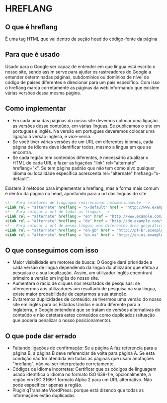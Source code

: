# HREFLANG

## O que é hreflang
É uma tag  HTML que vai dentro da seção head do código-fonte da página

## Para que é usado
Usado para o Google ser capaz de entender em que língua está escrito o nosso site, sendo assim serve para ajudar os rastreadores do Google a entender determinadas páginas, subdomínios ou domínios de nível de código de países diferentes e direcionar para um país especifico. Com isso o hreflang marca corretamente as páginas da web informando que existem várias versões dessa mesma página.

## Como implementar
- Em cada uma das páginas do nosso site devemos colocar uma ligação as versões desse conteúdo, em várias línguas. Se publicamos o site em portugues e inglês. Na versão em portugues deveremos colocar uma ligação à versão inglesa, e vice-versa.
- Se você tiver várias versões de um URL em diferentes idiomas, cada página de idioma deve identificar todos, mesmo a língua em que se encontra.
- Se cada região tem conteúdos diferentes, é necessário atualizar o HTML de cada URL e fazer as ligações "link" rel="alternate" hreflang="x". Se tem página padrão que não tem como alvo qualquer idioma ou localidade específica acrescenta rel="alternate" hreflang="x-default".

Existem 3 métodos para implementar a hreflang, mas a forma  mais comum é dentro da página no head, apontando para a url das línguas do site.
```html
<!-- Para seletores de linguagem redirecionar automaticamente -->
<Link rel = "alternate" hreflang = "x-default" href = "http://www.example.com/page.html" />
<!-- Para colocar a url de todas as línguas -->
<Link rel = "alternate" hreflang = "en" href = "http://www.example.com/page.html" />
<Link rel = "alternate" hreflang = "de" href = "http://de.example.com/seite.html" />
<!-- Para colocar a url de mesma língua, mas diferentes área geográfica-->
<Link rel = "alternate" hreflang = "en-gb" href = "http://pt-br.exemplo.com/page.html" />
<Link rel = "alternate" hreflang = "en-us" href = "http://en-us.example.com/page.html" />
```
## O que conseguimos com isso
- Maior visibilidade em motores de busca: O Google dará prioridade a cada versão de língua dependendo da língua do utilizador que efetua a pesquisa e a sua localização. Assim, um utilizador inglês encontrará primeiro a versão em inglês do nosso site.
- Aumentará o rácio de cliques nos resultados de pesquisas: se oferecermos aos utilizadores um resultado de pesquisa na sua língua, existe maior probabilidade de captarmos a sua atenção.
- Evitaremos duplicidades de conteúdo: se tivermos uma versão do nosso site em inglês para os Estados Unidos e outra diferente para a Inglaterra, o Google entenderá que se tratam de versões alternativas do conteúdo e não detetará estes conteúdos como duplicados (situação que poderia penalizar o nosso posicionamento).

## O que pode dar errado
- Faltando ligações de confirmação: Se a página A faz referencia para a página B, a página B deve referenciar de volta para página A. Se esta condição não for atendida em todas as páginas que usam anotações "hreflang", não vai ser interpretado corretamente.
- Códigos de idioma incorretas: Certificar que os códigos de linguagem usado identifica o idioma no formato ISO 639-1 e, opcionalmente, a região em ISO 3166-1 formato Alpha 2 para um URL alternativo. Não pode especificar apenas a região.
- Plugin qTranslate WordPress: porque está dizendo que todas as informações estão duplicadas.
